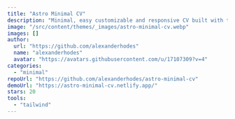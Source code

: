 ```yaml
---
title: "Astro Minimal CV"
description: "Minimal, easy customizable and responsive CV built with tailwind and dark support."
image: "/src/content/themes/_images/astro-minimal-cv.webp"
images: []
author:
  url: "https://github.com/alexanderhodes"
  name: "alexanderhodes"
  avatar: "https://avatars.githubusercontent.com/u/17107309?v=4"
categories:
  - "minimal"
repoUrl: "https://github.com/alexanderhodes/astro-minimal-cv"
demoUrl: "https://astro-minimal-cv.netlify.app/"
stars: 20
tools:
  - "tailwind"
---
```


